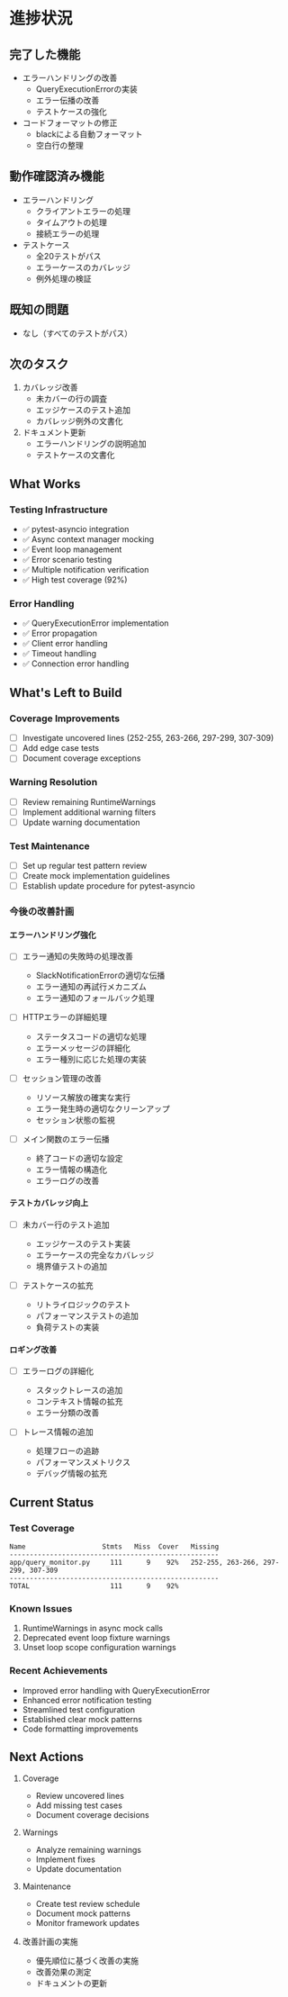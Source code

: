 # 進捗状況

## 完了した機能
- エラーハンドリングの改善
  - QueryExecutionErrorの実装
  - エラー伝播の改善
  - テストケースの強化
- コードフォーマットの修正
  - blackによる自動フォーマット
  - 空白行の整理

## 動作確認済み機能
- エラーハンドリング
  - クライアントエラーの処理
  - タイムアウトの処理
  - 接続エラーの処理
- テストケース
  - 全20テストがパス
  - エラーケースのカバレッジ
  - 例外処理の検証

## 既知の問題
- なし（すべてのテストがパス）

## 次のタスク
1. カバレッジ改善
   - 未カバーの行の調査
   - エッジケースのテスト追加
   - カバレッジ例外の文書化
2. ドキュメント更新
   - エラーハンドリングの説明追加
   - テストケースの文書化

## What Works

### Testing Infrastructure
- ✅ pytest-asyncio integration
- ✅ Async context manager mocking
- ✅ Event loop management
- ✅ Error scenario testing
- ✅ Multiple notification verification
- ✅ High test coverage (92%)

### Error Handling
- ✅ QueryExecutionError implementation
- ✅ Error propagation
- ✅ Client error handling
- ✅ Timeout handling
- ✅ Connection error handling

## What's Left to Build

### Coverage Improvements
- [ ] Investigate uncovered lines (252-255, 263-266, 297-299, 307-309)
- [ ] Add edge case tests
- [ ] Document coverage exceptions

### Warning Resolution
- [ ] Review remaining RuntimeWarnings
- [ ] Implement additional warning filters
- [ ] Update warning documentation

### Test Maintenance
- [ ] Set up regular test pattern review
- [ ] Create mock implementation guidelines
- [ ] Establish update procedure for pytest-asyncio

### 今後の改善計画

#### エラーハンドリング強化
- [ ] エラー通知の失敗時の処理改善
  - SlackNotificationErrorの適切な伝播
  - エラー通知の再試行メカニズム
  - エラー通知のフォールバック処理

- [ ] HTTPエラーの詳細処理
  - ステータスコードの適切な処理
  - エラーメッセージの詳細化
  - エラー種別に応じた処理の実装

- [ ] セッション管理の改善
  - リソース解放の確実な実行
  - エラー発生時の適切なクリーンアップ
  - セッション状態の監視

- [ ] メイン関数のエラー伝播
  - 終了コードの適切な設定
  - エラー情報の構造化
  - エラーログの改善

#### テストカバレッジ向上
- [ ] 未カバー行のテスト追加
  - エッジケースのテスト実装
  - エラーケースの完全なカバレッジ
  - 境界値テストの追加

- [ ] テストケースの拡充
  - リトライロジックのテスト
  - パフォーマンステストの追加
  - 負荷テストの実装

#### ロギング改善
- [ ] エラーログの詳細化
  - スタックトレースの追加
  - コンテキスト情報の拡充
  - エラー分類の改善

- [ ] トレース情報の追加
  - 処理フローの追跡
  - パフォーマンスメトリクス
  - デバッグ情報の拡充

## Current Status

### Test Coverage
```
Name                   Stmts   Miss  Cover   Missing
----------------------------------------------------
app/query_monitor.py     111      9    92%   252-255, 263-266, 297-299, 307-309
----------------------------------------------------
TOTAL                    111      9    92%
```

### Known Issues
1. RuntimeWarnings in async mock calls
2. Deprecated event loop fixture warnings
3. Unset loop scope configuration warnings

### Recent Achievements
- Improved error handling with QueryExecutionError
- Enhanced error notification testing
- Streamlined test configuration
- Established clear mock patterns
- Code formatting improvements

## Next Actions

1. Coverage
   - Review uncovered lines
   - Add missing test cases
   - Document coverage decisions

2. Warnings
   - Analyze remaining warnings
   - Implement fixes
   - Update documentation

3. Maintenance
   - Create test review schedule
   - Document mock patterns
   - Monitor framework updates

4. 改善計画の実施
   - 優先順位に基づく改善の実施
   - 改善効果の測定
   - ドキュメントの更新
